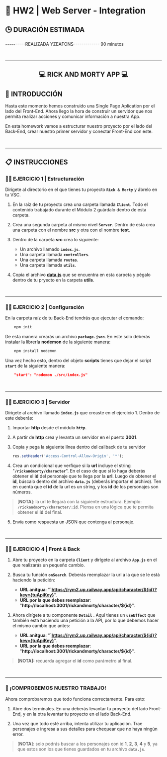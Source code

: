 # **💪 HW2 | Web Server - Integration**

## **🕒 DURACIÓN ESTIMADA**
----------REALIZADA YZEAFONS-------------
90 minutos

<br />

---

<div align="center">

## **💻 RICK AND MORTY APP 💻**

</div>

## **📝 INTRODUCCIÓN**

Hasta este momento hemos construido una Single Page Aplication por el lado del Front-End. Ahora llego la hora de construir un servidor que nos permita realizar acciones y comunicar información a nuestra App.

En esta homework vamos a estructurar nuestro proyecto por el lado del Back-End, crear nuestro primer servidor y conectar Front-End con este.

<br />

---

## **📋 INSTRUCCIONES**

### **👩‍💻 EJERCICIO 1 | Estructuración**

Dirígete al directorio en el que tienes tu proyecto **`Rick & Morty`** y ábrelo en tu VSC.

1. En la raíz de tu proyecto crea una carpeta llamada **`Client`**. Todo el contenido trabajado durante el Módulo 2 guárdalo dentro de esta carpeta.

2. Crea una segunda carpeta al mismo nivel **`Server`**. Dentro de esta crea una carpeta con el nombre **src** y otra con el nombre **test**.

3. Dentro de la carpeta **src** crea lo siguiente:

   -  Un archivo llamado **`index.js`**.
   -  Una carpeta llamada **`controllers`**.
   -  Una carpeta llamada **`routes`**.
   -  Una carpeta llamada **`utils`**.

4. Copia el archivo [**data.js**](./data.js) que se encuentra en esta carpeta y pégalo dentro de tu pryecto en la carpeta **utils**.

</br >

---

### **👩‍💻 EJERCICIO 2 | Configuración**

En la carpeta raíz de tu Back-End tendrás que ejecutar el comando:

```bash
    npm init
```

De esta manera crearás un archivo **`package.json`**. En este solo deberás instalar la librería **nodemon** de la siguiente manera:

```bash
    npm install nodemon
```

Una vez hecho esto, dentro del objeto **scripts** tienes que dejar el script **`start`** de la siguiente manera:

```json
    "start": "nodemon ./src/index.js"
```

<br />

---

### **👩‍💻 EJERCICIO 3 | Servidor**

Dírigete al archivo llamado **`index.js`** que creaste en el ejercicio 1. Dentro de este deberás:

1. Importar **http** desde el módulo **`http`**.

2. A partir de **http** crea y levanta un servidor en el puerto **3001**.

3. Copia y pega la siguiente línea dentro del callback de tu servidor

   ```js
   res.setHeader('Access-Control-Allow-Origin', '*');
   ```

4. Crea un condicional que verfique si la **url** incluye el string "**`/rickandmorty/character`**". En el caso de que si lo haga deberás obtener el **id** del personaje que te llega por la **url**. Luego de obtener el **id**, búscalo dentro del archivo **`data.js`** (deberás importar el archivo). Ten en cuenta que el **id** de la url es un string, y los **id** de los personajes son números.

> [**NOTA**]: la url te llegará con la siguiente estructura. Ejemplo: **`/rickandmorty/character/:id`**. Piensa en una lógica que te permita obtener el **id** del final.

5. Envía como respuesta un JSON que contenga al personaje.

<br />

---

### **👩‍💻 EJERCICIO 4 | Front & Back**

1. Abre tu proyecto en la carpeta **`Client`** y dirígete al archivo **`App.js`** en el que realizarás un pequeño cambio.

2. Busca tu función **`onSearch`**. Deberás reemplazar la url a la que se le está haciendo la petición:

   -  **URL anitgua**: "**`https://rym2.up.railway.app/api/character/${id}?key={tuApiKey}**".
   -  **URL por la que debes reemplazar**: "**http://localhost:3001/rickandmorty/character/${id}**".

3. Ahora dirígete a tu componente **`Detail`** . Aquí tienes un **`useEffect`** que también está haciendo una petición a la API, por lo que debemos hacer el mismo cambio que antes:

   -  **URL anitgua**: "**`https://rym2.up.railway.app/api/character/${id}?key={tuApiKey}**".
   -  **URL por la que debes reemplazar**: "**http://localhost:3001/rickandmorty/character/${id}**".

> **[NOTA]:** recuerda agregar el **id** como parámetro al final.

<br />

---

### **👀 ¡COMPROBEMOS NUESTRO TRABAJO!**

Ahora comprobaremos que todo funciona correctamente. Para esto:

1. Abre dos terminales. En una deberás levantar tu proyecto del lado Front-End, y en la otra levantar tu proyecto en el lado Back-End.

2. Una vez que todo esté arriba, intenta utilizar tu aplicación. Trae personajes e ingresa a sus detalles para chequear que no haya ningún error.

> [**NOTA**]: solo podrás buscar a los personajes con id **1**, **2**, **3**, **4** y **5**, ya que estos son los que tienes guardados en tu archivo **`data.js`**.

</br >

<img src="./img/example.gif" alt="" />
